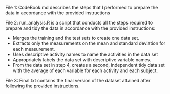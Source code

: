 File 1: CodeBook.md describes the steps that I performed to prepare the data in accordance with the provided instructions

File 2: run_analysis.R is a script that conducts all the steps required to prepare and tidy the data in accordance with the provided instructions:
- Merges the training and the test sets to create one data set.
- Extracts only the measurements on the mean and standard deviation for each measurement.
- Uses descriptive activity names to name the activities in the data set
- Appropriately labels the data set with descriptive variable names.
- From the data set in step 4, creates a second, independent tidy data set with the average of each variable for each activity and each subject.

File 3: Final.txt contains the final version of the dataset attained after following the provided instructions.